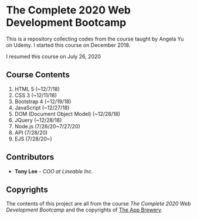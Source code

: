 # The Complete 2020 Web Development Bootcamp

This is a repository collecting codes from the course taught by Angela Yu on Udemy. I started this course on December 2018.

I resumed this course on July 26, 2020

## Course Contents

1. HTML 5 (~12/7/18)
2. CSS 3 (~12/11/18)
3. Bootstrap 4 (~12/19/18)
4. JavaScript (~12/27/18)
5. DOM (Document Object Model) (~12/28/18)
6. JQuery (~12/28/18)
7. Node.js (7/26/20~7/27/20)
8. API (7/28/20)
9. EJS (7/28/20~)

## Contributors

* **Tony Lee** - *COO at Lineable Inc.*

## Copyrights

The contents of this project are all from the course *The Complete 2020 Web Development Bootcamp* and the copyrights of [The App Brewery](https://www.appbrewery.co/).
